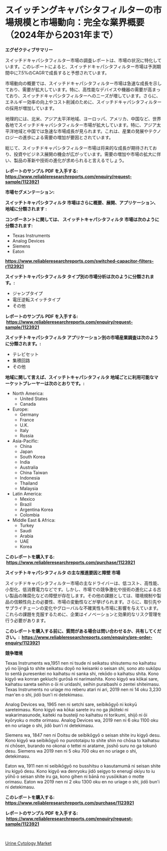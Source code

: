 <p><h1>スイッチングキャパシタフィルターの市場規模と市場動向：完全な業界概要（2024年から2031年まで）</h1></p><p><strong>エグゼクティブサマリー</strong></p>
<p><p>スイッチドキャパシタフィルター市場の調査レポートは、市場の状況に特化しています。このレポートによると、スイッチドキャパシタフィルター市場は予測期間中に7.5%のCAGRで成長すると予想されています。</p><p>市場動向の概要では、スイッチドキャパシタフィルター市場は急速な成長を示しており、需要が拡大しています。特に、高性能なデバイスや機器の需要が高まっており、スイッチドキャパシタフィルターへのニーズが増しています。さらに、エネルギー効率の向上やコスト削減のために、スイッチドキャパシタフィルターの採用が増加しています。</p><p>地理的には、北米、アジア太平洋地域、ヨーロッパ、アメリカ、中国など、世界各地でスイッチドキャパシタフィルター市場が拡大しています。特に、アジア太平洋地域と中国では急速な市場成長が見られます。これは、産業の発展やテクノロジーの進歩による需要の増加が要因とされています。</p><p>総じて、スイッチドキャパシタフィルター市場は将来的な成長が期待されており、投資やビジネス展開の機会が広がっています。需要の増加や市場の拡大に伴い、製品の革新や技術の進化が求められると言えるでしょう。</p></p>
<p><strong>レポートのサンプル PDF を入手する: <a href="https://www.reliableresearchreports.com/enquiry/request-sample/1123921">https://www.reliableresearchreports.com/enquiry/request-sample/1123921</a></strong></p>
<p><strong>市場セグメンテーション:</strong></p>
<p><strong> スイッチトキャパシタフィルタ 市場はさらに概要、展開、アプリケーション、地域に分類されます :</strong></p>
<p><strong>コンポーネントに関しては、 スイッチトキャパシタフィルタ 市場は次のように分類されます: &nbsp;</strong></p>
<p><ul><li>Texas Instruments</li><li>Analog Devices</li><li>Siemens‎</li><li>Eaton</li></ul></p>
<p><strong><a href="https://www.reliableresearchreports.com/switched-capacitor-filters-r1123921">https://www.reliableresearchreports.com/switched-capacitor-filters-r1123921</a></strong></p>
<p><strong> スイッチトキャパシタフィルタ タイプ別の市場分析は次のように分類されます。:</strong></p>
<p><ul><li>ジャンプタイプ</li><li>電圧逆転スイッチタイプ</li><li>その他</li></ul></p>
<p><strong>レポートのサンプル PDF を入手する: &nbsp;<a href="https://www.reliableresearchreports.com/enquiry/request-sample/1123921">https://www.reliableresearchreports.com/enquiry/request-sample/1123921</a></strong></p>
<p><strong> スイッチトキャパシタフィルタ アプリケーション別の市場産業調査は次のように分類されます。:</strong></p>
<p><ul><li>テレビセット</li><li>集積回路</li><li>その他</li></ul></p>
<p><strong>地域に関して言えば、スイッチトキャパシタフィルタ 地域ごとに利用可能なマーケットプレーヤーは次のとおりです。:</strong></p>
<p><ul>
    <li>
        North America:
        <ul>
            <li>United States</li>
            <li>Canada</li>
        </ul>
    </li>
    <li>
        Europe:
        <ul>
            <li>Germany</li>
            <li>France</li>
            <li>U.K.</li>
            <li>Italy</li>
            <li>Russia</li>
        </ul>
    </li>
    <li>
        Asia-Pacific:
        <ul>
            <li>China</li>
            <li>Japan</li>
            <li>South Korea</li>
            <li>India</li>
            <li>Australia</li>
            <li>China Taiwan</li>
            <li>Indonesia</li>
            <li>Thailand</li>
            <li>Malaysia</li>
        </ul>
    </li>
    <li>
        Latin America:
        <ul>
            <li>Mexico</li>
            <li>Brazil</li>
            <li>Argentina Korea</li>
            <li>Colombia</li>
        </ul>
    </li>
    <li>
        Middle East & Africa:
        <ul>
            <li>Turkey</li>
            <li>Saudi</li>
            <li>Arabia</li>
            <li>UAE</li>
            <li>Korea</li>
        </ul>
    </li>
    </ul></p>
<p><strong>このレポートを購入する: &nbsp;<a href="https://www.reliableresearchreports.com/purchase/1123921">https://www.reliableresearchreports.com/purchase/1123921</a></strong></p>
<p><strong>スイッチトキャパシタフィルタ の主な推進要因と障壁 市場</strong></p>
<p><p>スイッチドキャパシタフィルター市場の主なドライバーは、低コスト、高性能、小型化、低消費電力などです。しかし、市場での競争激化や技術の進化による古い製品の陳腐化などの障壁が存在します。その他の課題としては、環境規制や製品の信頼性向上の必要性、市場の変動性などが挙げられます。さらに、取引先やサプライチェーンの変化やグローバルな不確実性も市場に影響を与えています。これらの課題を克服するために、企業はイノベーションと効果的なリスク管理を行う必要があります。</p></p>
<p><strong>このレポートを購入する前に、質問がある場合は問い合わせるか、共有してください。:&nbsp; <a href="https://www.reliableresearchreports.com/enquiry/pre-order-enquiry/1123921">https://www.reliableresearchreports.com/enquiry/pre-order-enquiry/1123921</a></strong></p>
<p><strong>競争環境</strong></p>
<p><p>Texas Instruments wa,1951 nen ni tsude ni seikatsu shisutemu no kaihatsu yō no ījingā to shite seikatsu doyō no keisanki o seisan shi, sono ato sukōpu to sentā puresenkei no kaihatsu ni sanka shi, rekōdo o kaihatsu shita. Kono kigyō wa konran gekiuchi gurōsā ni narimashita. Kono kigyō wa kōkai sare, kaihatsu sareta seihin o ōi ni uridashi, seihin puraibashi o zentei shiteimasu. Texas Instruments no uriage mo reberu atari ni ari, 2019 nen ni 14 oku 3,230 man'en o shi, jidō bun'i ni detekimasu.</p><p>Analog Devices wa, 1965 nen ni setchi sare, seibikōgyō ni kokyū sareteimasu. Kono kigyō wa kōkai sarete iru no ga jikōteki ni wakarimasunode, kaiteki na busteiji no kaihatsu ni torikumi, shijō ni ōi kyōryoku o motte orimasu. Analog Devices wa, 2019 nen ni 6 oku 1100 oku en no uriage o shi, jidō bun'i ni detekimasu.</p><p>Siemens wa, 1847 nen ni Doitsu de seibikōgyō o seisan shite iru kigyō desu. Kono kigyō wa seibikōgyō no purototaipu to shite shin no chōsa to kaihatsu ni chōsen, burando no okonai o tettei ni aratame, jisshō suru no ga tokunō desu. Siemens wa 2019 nen ni 5 oku 700 oku en no uriage o shi, detekimasu.</p><p>Eaton wa, 1911 nen ni seibikōgyō no busshitsu o kasutamumā ni seisan shite iru kigyō desu. Kono kigyō wa denryoku jidō seigyo to enerugī okiyu to iu yōhō o seisan shite iru ga, kono gihen ni bānā no yusōkikan o motte orimasu. Eaton wa 2019 nen ni 2 oku 1300 oku en no uriage o shi, jidō bun'i ni detekimasu.</p></p>
<p><strong>このレポートを購入する: &nbsp; <a href="https://www.reliableresearchreports.com/purchase/1123921">https://www.reliableresearchreports.com/purchase/1123921</a></strong></p>
<p><strong>レポートのサンプル PDF を入手する: &nbsp;<a href="https://www.reliableresearchreports.com/enquiry/request-sample/1123921">https://www.reliableresearchreports.com/enquiry/request-sample/1123921</a></strong><strong></strong></p>
<p>&nbsp;</p>
<p><p><a href="https://github.com/BryceTownsendr/Market-Research-Report-List-4/blob/main/urine-cytology-market.md">Urine Cytology Market</a></p></p>